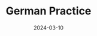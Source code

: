 ---
title: "German Practice"
description: "A very simple project written in React/Typescript (using Vite), it loads configurable JSONs containing some german exercises and their solutions."
date: 2024-03-10
layout: layout.html
tags: [projects]
link: "https://github.com/DomenicoSacco94/german-practice"
---
